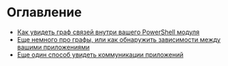 # Оглавление

- [Как увидеть граф связей внутри вашего PowerShell модуля](/03-10-2018-relationships-in-a-module.md)
- [Еще немного про графы, или как обнаружить зависимости между вашими приложениями](/03-10-2018-how-to-find-dependencies-between-applications.md)
- [Еще один способ увидеть коммуникации приложений](/04-10-2018-another-way-to-see-app-connections.md)